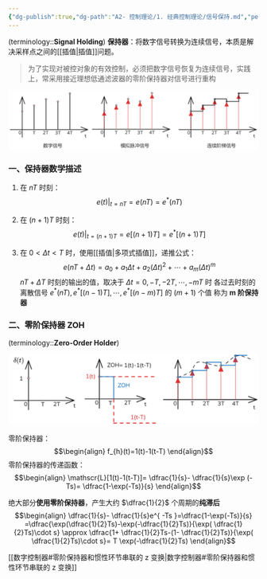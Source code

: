 ```yaml
---
{"dg-publish":true,"dg-path":"A2- 控制理论/1. 经典控制理论/信号保持.md","permalink":"/A2- 控制理论/1. 经典控制理论/信号保持/","dgPassFrontmatter":true,"noteIcon":"","created":"2024-07-05T14:08:00.000+08:00","updated":"2025-08-03T10:59:27.957+08:00"}
---
```


(terminology::**Signal Holding**)
**保持器**：将数字信号转换为连续信号，本质是解决采样点之间的[[插值\|插值]]问题。
> 为了实现对被控对象的有效控制，必须把数字信号恢复为连续信号，实践上，常采用接近理想低通滤波器的零阶保持器对信号进行重构

![Functional files/Photo Resources/Pasted image 20250413183315.png](../img/user/Functional%20files/Photo%20Resources/Pasted%20image%2020250413183315.png)
### 一、保持器数学描述
1. 在 $nT$ 时刻：
$$e(t)\Big|_{t=nT}=e(nT)=e^{*}(nT)$$

2. 在 $(n+1)T$ 时刻：
$$e(t)\Big|_{t=(n+1)T}=e[ (n+1)T]=e^{*} [ (n+1)T]$$

3. 在 $0<\Delta t<T$ 时，使用[[插值\|多项式插值]]，递推公式：
$$e(nT+\Delta t)=a_{0}+a_{1}\Delta t+a_{2}(\Delta t)^{2}+\cdots+a_{m}(\Delta t)^{m}$$
$nT+\Delta T$ 时刻的输出的值，取决于 $\Delta t=0,-T,-2T,\cdots,-mT$ 时
各过去时刻的离散信号 $e^{*}(nT),e^{*}[(n-1)T],\cdots,e^{*}[(n-m)T]$ 的 $(m+1)$ 个值
称为 **m 阶保持器**

### 二、零阶保持器 ZOH
(terminology::**Zero-Order Holder**)

![Functional files/Photo Resources/Pasted image 20250413184144.png](../img/user/Functional%20files/Photo%20Resources/Pasted%20image%2020250413184144.png)


零阶保持器：
$$\begin{align}
f_{h}(t)=1(t)-1(t-T)
\end{align}$$
零阶保持器的传递函数：
$$\begin{align}
\mathscr{L}[1(t)-1(t-T)]= \dfrac{1}{s}- \dfrac{1}{s}\exp (-Ts)= \dfrac{1-\exp(-Ts)}{s}
\end{align}$$

绝大部分**使用零阶保持器**，产生大约 $\dfrac{1}{2}$ 个周期的**纯滞后**
$$\begin{align}
\dfrac{1}{s}- \dfrac{1}{s}e^{ -Ts }=\dfrac{1-\exp(-Ts)}{s} =\dfrac{\exp(\dfrac{1}{2}Ts)-\exp(-\dfrac{1}{2}Ts)}{\exp( \dfrac{1}{2}Ts)\cdot s} \approx \dfrac{1+ \dfrac{1}{2}Ts-(1- \dfrac{1}{2}Ts)}{\exp( \dfrac{1}{2}Ts)\cdot s}= T \exp(-\dfrac{1}{2}Ts)
\end{align}$$

[[数字控制器#零阶保持器和惯性环节串联的 z 变换\|数字控制器#零阶保持器和惯性环节串联的 z 变换]]


